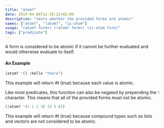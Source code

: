 ```yaml
---
title: "atom?"
date: 2019-04-06T12:19:22+02:00
description: "tests whether the provided forms are atomic"
names: ["atom?", "!atom?", "is-atom"]
usage: "(atom? form+) (!atom? form+) (is-atom form)"
tags: ["predicate"]
---
```


A form is considered to be atomic if it cannot be further evaluated and would otherwise evaluate to itself.

#### An Example

```scheme
(atom? '() :hello "there")
```

This example will return _#t_ (true) because each value is atomic.

Like most predicates, this function can also be negated by prepending the `!` character. This means that all of the provided forms must not be atomic.

```scheme
(!atom? '(+ 1 2 3) [4 5 6])
```

This example will return _#t_ (true) because compound types such as lists and vectors are not considered to be atomic.
